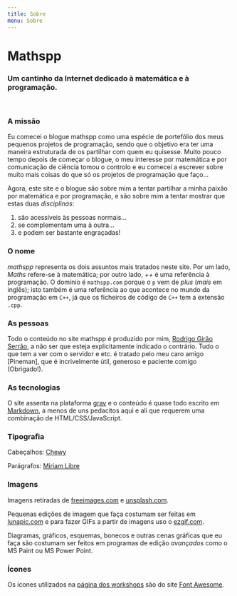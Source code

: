 ```yaml
---
title: Sobre
menu: Sobre
---
```


# Mathspp

### Um cantinho da Internet dedicado à matemática e à programação.

<br />


### A missão

Eu comecei o blogue mathspp como uma espécie de portefólio dos meus pequenos projetos de programação, sendo que o objetivo era ter uma maneira estruturada de os partilhar com quem eu quisesse. Muito pouco tempo depois de começar o blogue, o meu interesse por matemática e por comunicação de ciência tomou o controlo e eu comecei a escrever sobre muito mais coisas do que só os projetos de programação que faço...

Agora, este site e o blogue são sobre mim a tentar partilhar a minha paixão por matemática e por programação, e são sobre mim a tentar mostrar que estas duas *disciplinas*:

 1. são acessíveis às pessoas normais...
 2. se complementam uma à outra...
 3. e podem ser bastante engraçadas!

### O nome

*mathspp* representa os dois assuntos mais tratados neste site. Por um lado, *Maths* refere-se à matemática; por outro lado, *++* é uma referência à programação. O domínio é `mathspp.com` porque o `p` vem de *plus* (*mais* em inglês); isto também é uma referência ao que acontece no mundo da programação em `C++`, já que os ficheiros de código de `C++` tem a extensão `.cpp`.

### As pessoas
  
Todo o conteúdo no site mathspp é produzido por mim, [Rodrigo Girão Serrão](https://linkedin.com/in/rodrigo-girão-serrão), a não ser que esteja explicitamente indicado o contrário. Tudo o que tem a ver com o servidor e etc. é tratado pelo meu caro amigo [Pineman], que é incrivelmente útil, generoso e paciente comigo (Obrigado!).

### As tecnologias

O site assenta na plataforma [grav](https://getgrav.org) e o conteúdo é quase todo escrito em [Markdown](https://learn.getgrav.org/16/content/markdown), a menos de uns pedacitos aqui e ali que requerem uma combinação de HTML/CSS/JavaScript.
 
### Tipografia

Cabeçalhos: [Chewy](https://fonts.google.com/specimen/Chewy)

Parágrafos: [Miriam Libre](https://fonts.google.com/specimen/Miriam+Libre)

### Imagens

Imagens retiradas de [freeimages.com](https://freeimages.com) e [unsplash.com](https://unsplash.com).

Pequenas edições de imagem que faça costumam ser feitas em [lunapic.com](https://lunapic.com) e para fazer GIFs a partir de imagens uso o [ezgif.com](https://ezgif.com).

Diagramas, gráficos, esquemas, bonecos e outras cenas gráficas que eu faça são costumam ser feitos em programas de edição *avançados* como o MS Paint ou MS Power Point.

### Ícones

Os ícones utilizados na [página dos workshops](https://mathspp.com/workshops) são do site [Font Awesome](https://fontawesome.com/).